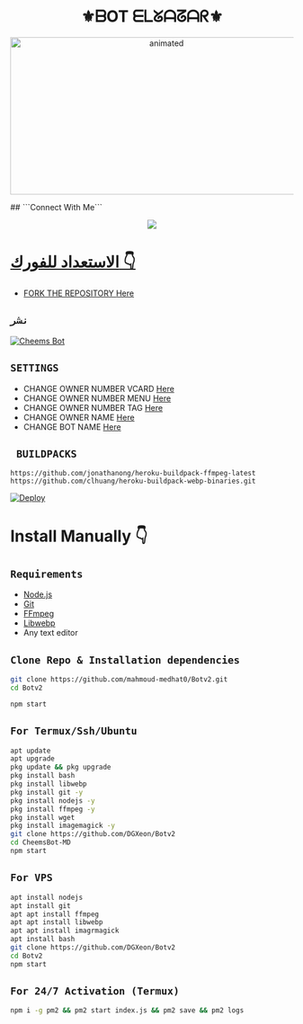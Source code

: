 

<h1 align="center">⚜️ᗷOT ᗴᒪᘜᗩᘔᗩᖇ⚜️<br></h1>
<p align="center">
<img src="https://i.ibb.co/xJfT5Tj/bot.jpg" alt="animated" width="540" height="280" />
</p>
## ```Connect With Me```
<p align="center">
<a href="https://wa.me/201091793274"><img src="https://img.shields.io/badge/Contact Xeon-25D366?style=for-the-badge&logo=whatsapp&logoColor=white" />
</p>


# الاستعداد للفورك 👇

- FORK THE REPOSITORY [Here](https://github.com/mahmoud-medhat0/Botv2/fork)

## `نشر`
[![Cheems Bot](https://repl.it/badge/github/quiec/whatsasena)](https://replit.com/@DGXeon/Cheems-Bot-Multi-Device-Qr-Code-Generator?output%20only=1&lite=1#index.js)

## `SETTINGS`

- CHANGE OWNER NUMBER VCARD [Here](https://github.com/mahmoud-medhat0/Botv2/blob/master/settings.js#L58)
- CHANGE OWNER NUMBER MENU [Here](https://github.com/mahmoud-medhat0/Botv2/blob/master/settings.js#L65)
- CHANGE OWNER NUMBER TAG [Here](https://github.com/mahmoud-medhat0/Botv2/blob/master/settings.js#L66)
- CHANGE OWNER NAME [Here](https://github.com/mahmoud-medhat0/Botv2/blob/master/settings.js#L59)
- CHANGE BOT NAME [Here](https://github.com/mahmoud-medhat0/Botv2/blob/master/settings.js#L67)

## ` BUILDPACKS`

```
https://github.com/jonathanong/heroku-buildpack-ffmpeg-latest
https://github.com/clhuang/heroku-buildpack-webp-binaries.git
```

[![Deploy](https://dashboard.heroku.com/new?template=https://github.com/Raizelbot/Botv2)](https://dashboard.heroku.com/new?template=https://github.com/mahmoud-medhat0/Botv2)

# Install Manually 👇
## `Requirements`
* [Node.js](https://nodejs.org/en/)
* [Git](https://git-scm.com/downloads)
* [FFmpeg](https://github.com/BtbN/FFmpeg-Builds/releases/download/autobuild-2020-12-08-13-03/ffmpeg-n4.3.1-26-gca55240b8c-win64-gpl-4.3.zip)
* [Libwebp](https://developers.google.com/speed/webp/download)
* Any text editor
## `Clone Repo & Installation dependencies`
```bash
git clone https://github.com/mahmoud-medhat0/Botv2.git
cd Botv2

npm start
```
## `For Termux/Ssh/Ubuntu`
```bash
apt update
apt upgrade
pkg update && pkg upgrade
pkg install bash
pkg install libwebp
pkg install git -y
pkg install nodejs -y 
pkg install ffmpeg -y 
pkg install wget
pkg install imagemagick -y
git clone https://github.com/DGXeon/Botv2
cd CheemsBot-MD
npm start
```
## `For VPS`
```bash
apt install nodejs 
apt install git 
apt apt install ffmpeg 
apt apt install libwebp 
apt apt install imagrmagick
apt install bash
git clone https://github.com/DGXeon/Botv2
cd Botv2
npm start
```
## `For 24/7 Activation (Termux)`
```bash
npm i -g pm2 && pm2 start index.js && pm2 save && pm2 logs
```

